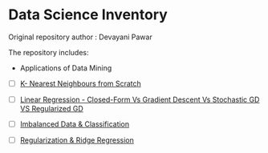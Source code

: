 # Data Science Inventory

Original repository author : Devayani Pawar

The repository includes:

- Applications of Data Mining 
- [ ] [K- Nearest Neighbours from Scratch](Data-Science-Inventory\Knnfromscratch.py)
- [ ] [Linear Regression - Closed-Form Vs Gradient Descent Vs Stochastic GD VS Regularized GD](Data-Science-Inventory\GradientDescent.ipynb
)
- [ ] [Imbalanced Data & Classification](Data-Science-Inventory\ImbalancedD.py)
- [ ] [Regularization & Ridge Regression](Data-Science-Inventory\price_prediction.py)



